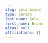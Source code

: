 ```yaml
---
slug: gola-bruno
type: person
last_name: Gola
first_name: Bruno
alias: null
affiliations: []
---
```


